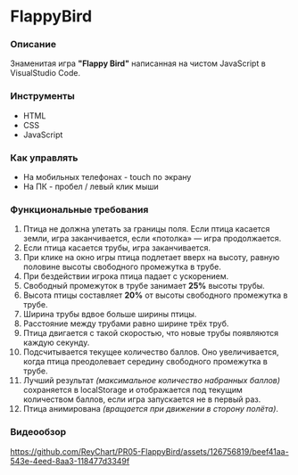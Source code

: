 # FlappyBird

### Описание
Знаменитая игра **"Flappy Bird"** написанная на чистом JavaScript в VisualStudio Code.

### Инструменты
- HTML
- CSS
- JavaScript

### Как управлять
- На мобильных телефонах - touch по экрану
- На ПК - пробел / левый клик мыши

### Функциональные требования
1. Птица не должна улетать за границы поля. Если птица касается земли, игра заканчивается, если «потолка» — игра продолжается.
2. Если птица касается трубы, игра заканчивается.
3. При клике на окно игры птица подлетает вверх на высоту, равную половине высоты свободного промежутка в трубе.
4. При бездействии игрока птица падает с ускорением.
5. Свободный промежуток в трубе занимает **25%** высоты трубы.
6. Высота птицы составляет **20%** от высоты свободного промежутка в трубе.
7. Ширина трубы вдвое больше ширины птицы.
8. Расстояние между трубами равно ширине трёх труб.
9. Птица двигается с такой скоростью, что новые трубы появляются каждую секунду.
10. Подсчитывается текущее количество баллов. Оно увеличивается, когда птица преодолевает середину свободного промежутка в трубе.
11. Лучший результат *(максимальное количество набранных баллов)* сохраняется в localStorage и отображается под текущим количеством баллов, если игра запускается не в первый раз.
12. Птица анимирована *(вращается при движении в сторону полёта)*.

### Видеообзор
https://github.com/ReyChart/PR05-FlappyBird/assets/126756819/beef41aa-543e-4eed-8aa3-118477d3349f

